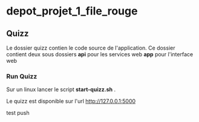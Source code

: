# depot_projet_1_file_rouge

## Quizz
<p>Le dossier quizz contien le code source de l'application.
Ce dossier contient deux sous dossiers
<b>api</b> pour les services web <b>app</b> pour l'interface web
</p>

### Run Quizz
Sur un linux lancer le script **start-quizz.sh** .

Le quizz est disponible sur l'url http://127.0.0.1:5000

test push
